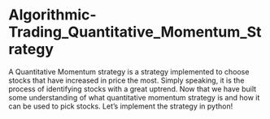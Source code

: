 # Algorithmic-Trading_Quantitative_Momentum_Strategy

A Quantitative Momentum strategy is a strategy implemented to choose stocks that have increased in price the most. Simply speaking, it is the process of identifying stocks with a great uptrend. Now that we have built some understanding of what quantitative momentum strategy is and how it can be used to pick stocks. Let’s implement the strategy in python!